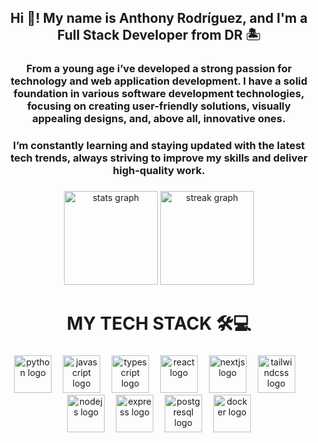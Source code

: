 <h2 align="center">Hi 👋! My name is Anthony Rodríguez, and I'm a Full Stack Developer from DR 🏝️</h2>

###

<h3 align="center">From a young age i’ve developed a strong passion for technology and web application development. I have a solid foundation in various software development technologies, focusing on creating user-friendly solutions, visually appealing designs, and, above all, innovative ones.</h3>

<h3 align="center">I’m constantly learning and staying updated with the latest tech trends, always striving to improve my skills and deliver high-quality work.</h3>

###

<div align="center">
  <img src="https://github-readme-stats.vercel.app/api?username=AnthonyRodriguez0506&hide_title=false&hide_rank=false&show_icons=true&include_all_commits=true&count_private=true&disable_animations=false&theme=github_dark&locale=en&hide_border=false" height="150" alt="stats graph"  />
  <img src="https://streak-stats.demolab.com?user=AnthonyRodriguez0506&locale=en&mode=daily&theme=github_dark&hide_border=false&border_radius=5" height="150" alt="streak graph"  />
</div>

###

<h1 align="center">MY TECH STACK 🛠💻</h1>

###

<div align="center">
  <img src="https://skillicons.dev/icons?i=python" height="60" alt="python logo" />
  <img width="10" />
  <img src="https://skillicons.dev/icons?i=js" height="60" alt="javascript logo" />
  <img width="10" />
  <img src="https://skillicons.dev/icons?i=ts" height="60" alt="typescript logo" />
  <img width="10" />
  <img src="https://skillicons.dev/icons?i=react" height="60" alt="react logo" />
  <img width="10" />
  <img src="https://skillicons.dev/icons?i=nextjs" height="60" alt="nextjs logo" />
  <img width="10" />
  <img src="https://skillicons.dev/icons?i=tailwind" height="60" alt="tailwindcss logo" />
  <img width="10" />
    <img src="https://skillicons.dev/icons?i=nodejs" height="60" alt="nodejs logo" />
  <img width="10" />
  <img src="https://skillicons.dev/icons?i=express" height="60" alt="express logo" />
  <img width="10" />
  <img src="https://skillicons.dev/icons?i=postgres" height="60" alt="postgresql logo" />
  <img width="10" />
    <img src="https://skillicons.dev/icons?i=docker" height="60" alt="docker logo" />
</div>

###
